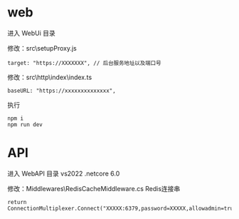 

# web
进入 WebUi 目录

修改：src\setupProxy.js
    
    target: "https://XXXXXXX", // 后台服务地址以及端口号

修改：src\http\index\index.ts
    
    baseURL: "https://xxxxxxxxxxxxxx",



执行

    npm i
    npm run dev



# API
进入 WebAPI 目录
vs2022 .netcore 6.0

修改：Middlewares\RedisCacheMiddleware.cs Redis连接串
 
    return ConnectionMultiplexer.Connect("XXXXX:6379,password=XXXXX,allowadmin=true")

